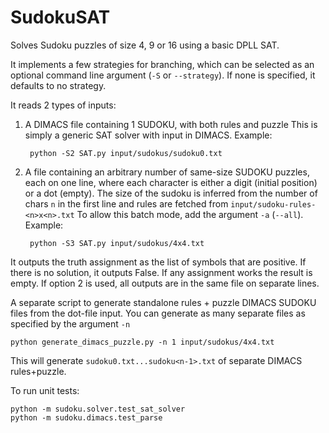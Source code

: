 # SudokuSAT
Solves Sudoku puzzles of size 4, 9 or 16 using a basic DPLL SAT.

It implements a few strategies for branching, which can be selected as an optional command line argument (``-S`` or ``--strategy``). If none is specified, it defaults to no strategy.

It reads 2 types of inputs:
1. A DIMACS file containing 1 SUDOKU, with both rules and puzzle
This is simply a generic SAT solver with input in DIMACS. Example:

        python -S2 SAT.py input/sudokus/sudoku0.txt

2. A file containing an arbitrary number of same-size SUDOKU puzzles, each on one line,
where each character is either a digit (initial position) or a dot (empty).
The size of the sudoku is inferred from the number of chars ``n`` in the first line and rules are fetched from ``input/sudoku-rules-<n>x<n>.txt``
To allow this batch mode, add the argument ``-a`` (``--all``). Example:

        python -S3 SAT.py input/sudokus/4x4.txt

It outputs the truth assignment as the list of symbols that are positive.
If there is no solution, it outputs False. If any assignment works the result is empty.
If option 2 is used, all outputs are in the same file on separate lines.


A separate script to generate standalone rules + puzzle DIMACS SUDOKU files from the dot-file input. You can generate as many separate files as specified by the argument ``-n``

    python generate_dimacs_puzzle.py -n 1 input/sudokus/4x4.txt

This will generate ``sudoku0.txt...sudoku<n-1>.txt`` of separate DIMACS rules+puzzle.

To run unit tests:

    python -m sudoku.solver.test_sat_solver
    python -m sudoku.dimacs.test_parse
